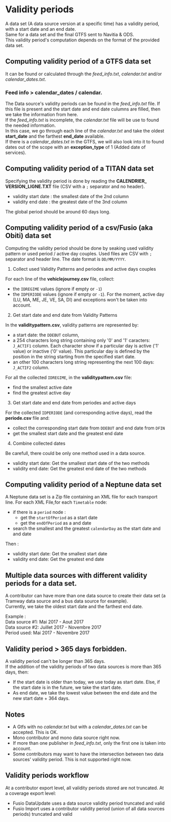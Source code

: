 # Validity periods
A data set (A data source version at a specific time) has a validity period, with a start date and an end date.  
Same for a data set and the final GTFS sent to Navitia & ODS.  
This validity period's computation depends on the format of the provided data set.

## Computing validity period of a GTFS data set
It can be found or calculated through the *feed_info.txt*, *calendar.txt* and/or *calendar_dates.txt*.  

### Feed info > calendar_dates / calendar.
The Data source's validity periods can be found in the *feed_info.txt* file. If this file is present and the start date and end date culumns are filled, then we take the information from here.  
If the *feed_info.txt* is incomplete, the *calendar.txt* file will be use to found the needed information.   
In this case, we go through each line of the *calendar.txt* and take the oldest **start_date** and the farthest **end_date** available.  
If there is a *calendar_dates.txt* in the GTFS, we will also look into it to found dates out of the scope with an **exception_type** of 1 (Added date of services). 

## Computing validity period of a TITAN data set
Specifying the validity period is done by reading the **CALENDRIER_ VERSION_LIGNE.TXT** file (CSV with a `;` separator and no header).
* validity start date : the smallest date of the 2nd column
* validity end date : the greatest date of the 3nd column

The global period should be around 60 days long.

## Computing validity period of a csv/Fusio (aka Obiti) data set
Computing the validity period should be done by seaking used validity pattern or used period / active day couples. Used files are CSV with `;` separator and header line.
The date format is `DD/MM/YYYY`.

1. Collect used Validity Patterns and periodes and active days couples

For each line of the **vehiclejourney.csv** file, collect:
* the `IDREGIME` values (ignore if empty or `-1`)
* the `IDPERIODE` values (ignore if empty or `-1`). For the moment, active day (LU, MA, ME, JE, VE, SA, DI) and exceptions won't be taken into account. 

2. Get start date and end date from Validity Patterns

In the **validitypattern.csv**, validity patterns are represented by:
* a start date: the `DDEBUT` column, 
* a 254 characters long string containing only '0' and '1' caracters: `J_ACTIF1` column. Each character show if a particular day is active ('1' value) or inactive ('0' value). This particular day is defined by the position in the string starting from the specified start date. 
* an other 100 characters long string representing the next 100 days: `J_ACTIF2` column.

For all the collected `IDREGIME`, in the **validitypattern.csv** file: 
* find the smallest active date 
* find the greatest active day

3. Get start date and end date from periodes and active days

For the collected `IDPERIODE` (and corresponding active days), read the **periode.csv** file and:
* collect the corresponding start date from `DDEBUT` and end date from `DFIN`
* get the smallest start date and the greatest end date 

4. Combine collected dates

Be carefull, there could be only one method used in a data source.
* validity start date: Get the smallest start date of the two methods
* validity end date: Get the greatest end date of the two methods 

## Computing validity period of a Neptune data set
A Neptune data set is a Zip file containing an XML file for each transport line. 
For each XML File,for each `Timetable` node:
* if there is a `period` node :
  * get the `startOfPeriod` as a start date
  * get the `endOfPeriod` as a and date  
* search the smallest and the greatest `calendarDay` as the start date and and date  

Then :
* validity start date: Get the smallest start date
* validity end date: Get the greatest end date


## Multiple data sources with different validity periods for a data set.
A contributor can have more than one data source to create their data set (a Tramway data source and a bus data source for example).    
Currently, we take the oldest start date and the farthest end date.   

Example :  
Data source #1: Mai 2017 - Aout 2017   
Data source #2: Juillet 2017  - Novembre 2017  
Period used: Mai 2017 - Novembre 2017  

## Validity period > 365 days forbidden.
A validity period can't be longer than 365 days.   
If the addition of the validity periods of two data sources is more than 365 days, then:  
  * If the start date is older than today, we use today as start date. Else, if the start date is in the future, we take the start date.  
  * As end date, we take the lowest value between the end date and the new start date + 364 days.  

## Notes
* A Gtfs with no *calendar.txt* but with a *calendar_dates.txt* can be accepted. This is OK.
* Mono contributor and mono data source right now.
* If more than one publisher in *feed_info.txt*, only the first one is taken into account.
* Some contributors may want to have the intersection between two data sources' validity period. This is not supported right now.

## Validity periods workflow
At a contributor export level, all validity periods stored are not truncated.
At a coverage export level:
- Fusio DataUpdate uses a data source validity period truncated and valid
- Fusio Import uses a contributor validity period (union of all data sources periods) truncated and valid
